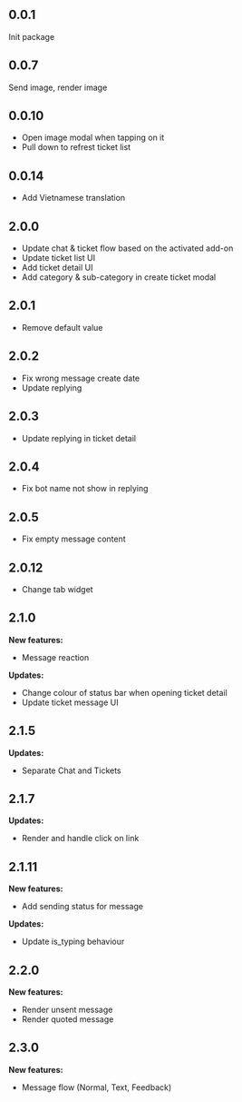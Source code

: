## 0.0.1

Init package

## 0.0.7

Send image, render image

## 0.0.10

- Open image modal when tapping on it
- Pull down to refrest ticket list

## 0.0.14

- Add Vietnamese translation

## 2.0.0

- Update chat & ticket flow based on the activated add-on
- Update ticket list UI
- Add ticket detail UI
- Add category & sub-category in create ticket modal

## 2.0.1

- Remove default value

## 2.0.2

- Fix wrong message create date
- Update replying

## 2.0.3

- Update replying in ticket detail

## 2.0.4

- Fix bot name not show in replying

## 2.0.5

- Fix empty message content

## 2.0.12

- Change tab widget

## 2.1.0

**New features:**

- Message reaction

**Updates:**

- Change colour of status bar when opening ticket detail
- Update ticket message UI

## 2.1.5

**Updates:**

- Separate Chat and Tickets

## 2.1.7

**Updates:**

- Render and handle click on link

## 2.1.11

**New features:**

- Add sending status for message

**Updates:**

- Update is_typing behaviour

## 2.2.0

**New features:**

- Render unsent message
- Render quoted message

## 2.3.0

**New features:**

- Message flow (Normal, Text, Feedback)
